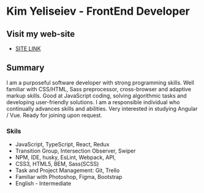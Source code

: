 # Kim Yeliseiev - FrontEnd Developer

## Visit my web-site

- [SITE LINK](https://<Your_site_link>)

## Summary

I am a purposeful software developer with strong programming skills. Well familiar with CSS/HTML, Sass preprocessor, cross-browser and adaptive markup skills. Good at JavaScript coding, solving algorithmic tasks and developing user-friendly solutions. I am a responsible individual who continually advances skills and abilities. Very interested in studying  Angular / Vue.
Ready for joining upon request.

### Skils

* JavaScript, TypeScript, React, Redux
* Transition Group, Intersection Observer, Swiper
* NPM, IDE, husky, EsLint, Webpack, API,
* CSS3, HTML5, BEM, Sass(SCSS)
* Task and Project Management: Git, Trello
* Familiar with Photoshop, Figma, Bootstrap
* English - Intermediate
